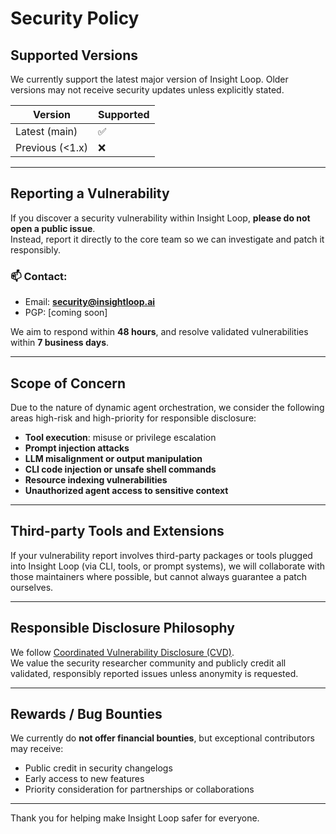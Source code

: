 # Security Policy

## Supported Versions

We currently support the latest major version of Insight Loop. Older versions may not receive security updates unless explicitly stated.

| Version         | Supported |
| --------------- | --------- |
| Latest (main)   | ✅        |
| Previous (<1.x) | ❌        |

---

## Reporting a Vulnerability

If you discover a security vulnerability within Insight Loop, **please do not open a public issue**.  
Instead, report it directly to the core team so we can investigate and patch it responsibly.

### 📫 Contact:

- Email: **security@insightloop.ai**
- PGP: [coming soon]

We aim to respond within **48 hours**, and resolve validated vulnerabilities within **7 business days**.

---

## Scope of Concern

Due to the nature of dynamic agent orchestration, we consider the following areas high-risk and high-priority for responsible disclosure:

- **Tool execution**: misuse or privilege escalation
- **Prompt injection attacks**
- **LLM misalignment or output manipulation**
- **CLI code injection or unsafe shell commands**
- **Resource indexing vulnerabilities**
- **Unauthorized agent access to sensitive context**

---

## Third-party Tools and Extensions

If your vulnerability report involves third-party packages or tools plugged into Insight Loop (via CLI, tools, or prompt systems), we will collaborate with those maintainers where possible, but cannot always guarantee a patch ourselves.

---

## Responsible Disclosure Philosophy

We follow [Coordinated Vulnerability Disclosure (CVD)](https://www.cisa.gov/coordinated-vulnerability-disclosure-process).  
We value the security researcher community and publicly credit all validated, responsibly reported issues unless anonymity is requested.

---

## Rewards / Bug Bounties

We currently do **not offer financial bounties**, but exceptional contributors may receive:

- Public credit in security changelogs
- Early access to new features
- Priority consideration for partnerships or collaborations

---

Thank you for helping make Insight Loop safer for everyone.
